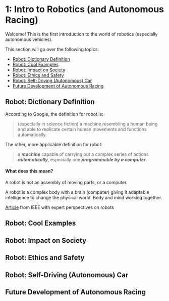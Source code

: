 # 1: Intro to Robotics (and Autonomous Racing)
Welcome! This is the first introduction to the world of robotics (especially autonomous vehicles).

This section will go over the following topics:
- [Robot: Dictionary Definition](https://github.com/daia99/TCD-FS-AI-Autonomous-Racing/blob/master/Learning/Self-Deep-Learning/1-Intro-to-Robotics-Racing.md#robot-dictionary-definition)
- [Robot: Cool Examples](https://github.com/daia99/TCD-FS-AI-Autonomous-Racing/blob/master/Learning/Self-Deep-Learning/1-Intro-to-Robotics-Racing.md#robot-cool-examples)
- [Robot: Impact on Society](https://github.com/daia99/TCD-FS-AI-Autonomous-Racing/blob/master/Learning/Self-Deep-Learning/1-Intro-to-Robotics-Racing.md#robot-impact-on-society)
- [Robot: Ethics and Safety](https://github.com/daia99/TCD-FS-AI-Autonomous-Racing/blob/master/Learning/Self-Deep-Learning/1-Intro-to-Robotics-Racing.md#robot-ethics-and-safety)
- [Robot: Self-Driving (Autonomous) Car](https://github.com/daia99/TCD-FS-AI-Autonomous-Racing/blob/master/Learning/Self-Deep-Learning/1-Intro-to-Robotics-Racing.md#robot-self-driving-autonomous-car)
- [Future Development of Autonomous Racing](https://github.com/daia99/TCD-FS-AI-Autonomous-Racing/blob/master/Learning/Self-Deep-Learning/1-Intro-to-Robotics-Racing.md#future-development-of-autonomous-racing)

## Robot: Dictionary Definition
According to Google, the definition for robot is:
> (especially in science fiction) a machine resembling a human being and able to replicate certain human movements and functions automatically.

The other, more applicable definition for robot:
> a ***machine*** capable of carrying out a complex series of actions ***automatically***, especially one ***programmable by a computer***.

#### What does this mean?
A robot is not an assembly of moving parts, or a computer.

A robot is a complex body with a brain (computer) giving it adaptable intelligence to change the physical world. Body and mind working together.

[Article](https://robots.ieee.org/learn/what-is-a-robot/) from IEEE with expert perspectives on robots

## Robot: Cool Examples
## Robot: Impact on Society
## Robot: Ethics and Safety
## Robot: Self-Driving (Autonomous) Car
## Future Development of Autonomous Racing
